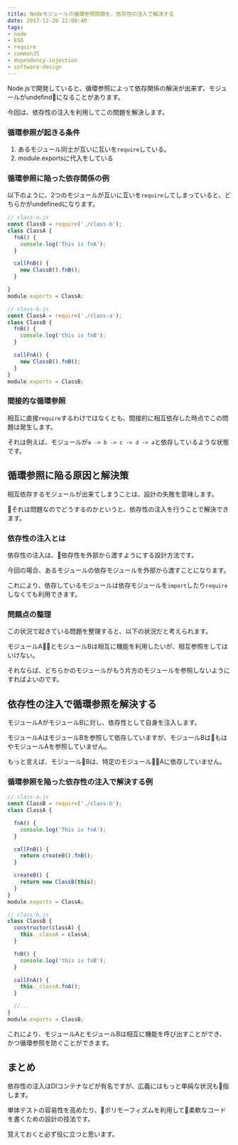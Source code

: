 ```yaml
---
title: Nodeモジュールの循環参照問題を、依存性の注入で解決する
date: 2017-12-20 22:08:40
tags:
- node
- ES6
- require
- commonJS
- dependency-injection
- software-design
---
```


Node.jsで開発していると、循環参照によって依存関係の解決が出来ず、モジュールがundefindになることがあります。

今回は、依存性の注入を利用してこの問題を解決します。

### 循環参照が起きる条件
1. あるモジュール同士が互いに互いを`require`している。
2. module.exportsに代入をしている

### 循環参照に陥った依存関係の例

以下のように、2つのモジュールが互いに互いを`require`してしまっていると、どちらかがundefinedになります。

```javascript
// class-a.js
const ClassB = require('./class-b');
class ClassA {
  fnA() {
    console.log('This is fnA');
  }

  callFnB() {
    new ClassB().fnB();
  }

}
module.exports = ClassA;

// class-b.js
const ClassA = require('./class-a');
class ClassB {
  fnB() {
    console.log('this is fnB');
  }

  callFnA() {
    new ClassB().fnB();
  }
}
module.exports = ClassB;
```

### 間接的な循環参照
相互に直接`require`するわけではなくとも、間接的に相互依存した時点でこの問題は発生します。

それは例えば、モジュールが`a -> b -> c -> d -> a`と依存しているような状態です。

## 循環参照に陥る原因と解決策
相互依存するモジュールが出来てしまうことは、設計の失敗を意味します。

それは問題なのでどうするのかというと、依存性の注入を行うことで解決できます。

### 依存性の注入とは
依存性の注入は、依存性を外部から渡すようにする設計方法です。

今回の場合、あるモジュールの依存モジュールを外部から渡すことになります。

これにより、依存しているモジュールは依存モジュールを`import`したり`require`しなくても利用できます。

### 問題点の整理
この状況で起きている問題を整理すると、以下の状況だと考えられます。

モジュールAとモジュールBは相互に機能を利用したいが、相互参照をしてはいけない。

それならば、どちらかのモジュールがもう片方のモジュールを参照しないようにすればよいのです。

## 依存性の注入で循環参照を解決する
モジュールAがモジュールBに対し、依存性として自身を注入します。

モジュールAはモジュールBを参照して依存していますが、モジュールBはもはやモジュールAを参照していません。

もっと言えば、モジュールBは、特定のモジュールAに依存していません。

### 循環参照を陥った依存性の注入で解決する例

```javascript
// class-a.js
const ClassB = require('./class-b');
class ClassA {

  fnA() {
    console.log('This is fnA');
  }

  callFnB() {
    return createB().fnB();
  }

  createB() {
    return new ClassB(this);
  }
}
module.exports = ClassA;

// class-b.js
class ClassB {
  constructor(classA) {
    this._classA = classA;
  }

  fnB() {
    console.log('this is fnB');
  }

  callFnA() {
    this._classA.fnA();
  }

  //...
}
module.exports = ClassB;
```

これにより、モジュールAとモジュールBは相互に機能を呼び出すことができ、かつ循環参照を防ぐことができます。

## まとめ
依存性の注入はDIコンテナなどが有名ですが、広義にはもっと単純な状況も指します。

単体テストの容易性を高めたり、ポリモーフィズムを利用して柔軟なコードを書くための設計の技法です。

覚えておくと必ず役に立つと思います。